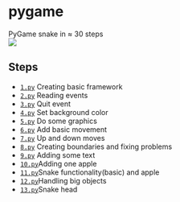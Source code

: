 # pygame
PyGame snake in &#8776; 30 steps <br/>
<img src="http://fab.cba.mit.edu/classes/863.12/people/lindy/week7/images/typing2.gif">
<h2>Steps</h2>
<ul>
<li><code><a href="https://github.com/AlekKras/pygame/blob/master/1.py">1.py</a></code> Creating basic framework </li>
<li><code><a href="https://github.com/AlekKras/pygame/blob/master/2.py">2.py</a></code> Reading events </li>
<li><code><a href="https://github.com/AlekKras/pygame/blob/master/3.py">3.py</a></code> Quit event </li>
<li><code><a href="https://github.com/AlekKras/pygame/blob/master/4.py">4.py</a></code> Set background color </li>
<li><code><a href="https://github.com/AlekKras/pygame/blob/master/5.py">5.py</a></code> Do some graphics </li>
<li><code><a href="https://github.com/AlekKras/pygame/blob/master/6.py">6.py</a></code> Add basic movement</li>
<li><code><a href="https://github.com/AlekKras/pygame/blob/master/7.py">7.py</a></code> Up and down moves</li>
<li><code><a href="https://github.com/AlekKras/pygame/blob/master/8.py">8.py</a></code> Creating boundaries and fixing problems </li>
<li><code><a href="https://github.com/AlekKras/pygame/blob/master/9.py">9.py</a></code> Adding some text</li>
<li><code><a href="https://github.com/AlekKras/pygame/blob/master/10.py">10.py</a></code>Adding one apple</li>
<li><code><a href="https://github.com/AlekKras/pygame/blob/master/11.py">11.py</a></code>Snake functionality(basic) and apple</li>
<li><code><a href="https://github.com/AlekKras/pygame/blob/master/12.py">12.py</a></code>Handling big objects</li>
<li><code><a href="https://github.com/AlekKras/pygame/blob/master/13.py">13.py</a></code>Snake head</li>
</ul>
